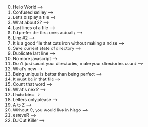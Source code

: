 0. Hello World -->
1. Confused smiley -->
2. Let's display a file -->
3. What about 2? -->
4. Last lines of a file -->
5. I'd prefer the first ones actually -->
6. Line #2 -->
7. It is a good file that cuts iron without making a noise -->
8. Save current state of directory -->
9. Duplicate last line -->
10. No more javascript -->
11. Don't just count your directories, make your directories count -->
12. What’s new -->
13. Being unique is better than being perfect -->
14. It must be in that file -->
15. Count that word -->
16. What's next? -->
17. I hate bins -->
18. Letters only please -->
19. A to Z -->
20. Without C, you would live in hiago -->
21. esreveR -->
22. DJ Cut Killer -->
